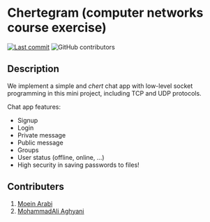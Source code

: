# Chertegram (computer networks course exercise)

[![Last commit](https://img.shields.io/github/last-commit/ILoveBacteria/chertegram)](https://github.com/ILoveBacteria/chertegram/commits/master)
![GitHub contributors](https://img.shields.io/github/contributors/ILoveBacteria/chertegram)

## Description

We implement a simple and _chert_ chat app with low-level socket programming in this mini project, including TCP and UDP protocols.


Chat app features:
- Signup
- Login
- Private message
- Public message
- Groups
- User status (offline, online, ...)
- High security in saving passwords to files!

## Contributers

1. [Moein Arabi](https://github.com/ILoveBacteria)
2. [MohammadAli Aghyani](https://github.com/m-a-l-i-a)
